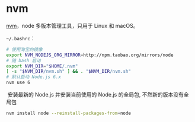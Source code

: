 # nvm

[nvm](https://github.com/creationix/nvm#readme)，node 多版本管理工具，只用于 Linux 和 macOS。

`~/.bashrc`：
​
```bash
# 使用淘宝的镜像
export NVM_NODEJS_ORG_MIRROR=http://npm.taobao.org/mirrors/node
# 随 bash 启动
export NVM_DIR="$HOME/.nvm"
[ -s "$NVM_DIR/nvm.sh" ] && . "$NVM_DIR/nvm.sh"
# 默认启动 Node.js 6.x
nvm use 6
```
​
安装最新的 Node.js 并安装当前使用的 Node.js 的全局包, 不然新的版本没有全局包
​
```bash
nvm install node --reinstall-packages-from=node
```
